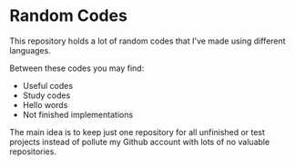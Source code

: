 Random Codes
===================

This repository holds a lot of random codes that I've made using different
languages.

Between these codes you may find:

* Useful codes
* Study codes
* Hello words
* Not finished implementations

The main idea is to keep just one repository for all unfinished or test projects
instead of pollute my Github account with lots of no valuable repositories.